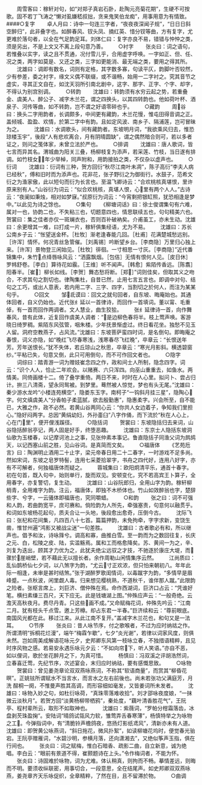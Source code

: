 <!-- { "loadSidebar": true } -->
　　周雪客曰：稼轩对句，如“对郑子真岩石卧，赴陶元亮菊花期”，生硬不可按歌。固不若丁飞涛之“懒对虱嫌嵇叔拙，贪来鬼笑伯龙痴”，用事用意为有情致。####○复字
　　卓人月曰：诗中一句连三字者，“夜夜夜深闻子规”，“日日日斜空醉归”，此非叠字也。如醉春风、钗头凤、摘红英、惜分钗等曲，方有复字，尤更难於落句者，以全在气足韵足耳。刘体仁曰：复字亦良不易，错错与忡忡之类，须是另出，不是上文又不离上段句意乃善。
　　○衬字
　　张炎曰：词之语句，若惟叠以实字，读之且不贯通，况付雪儿乎，合用虚字呼唤。一字如正、但、任、况之类，两字如莫是、又还之类，三字如更能消、最无端之类，要用之得其所。
　　沈雄曰：调即有数名，词则有定格，其字数多寡，句读平仄，韵脚叶否较然，少有参差，委之衬字，缘文义偶不联缀，或不谐畅，始用一二字衬之。究其音节之虚实，寻其正文自在，如沈天羽所引南北剧中，这字、那字、正字、个字、却字，不得认为别宫别调。
　　○转韵
　　沈雄曰：转韵须有水穷云起之势，若重叠金、虞美人、醉公子、减字木兰花，谓之四换头，以其四转韵也。他如荷叶杯、酒泉子、河传等曲，如不转韵，岂不谓之好语零碎也乎。
　　○藏韵
　　周谷曰：换头二字用韵者，长调颇多，中间更有藏韵，木兰花慢，惟屯田得音调之正。盖倾城、盈盈、欢情，於第二字中有韵。且如定风波、南乡子、隔浦莲，岂可冒昧为之。
　　沈雄曰：水调歌头，间有藏韵者。东坡明月词，“我欲乘风归去，惟恐琼楼玉宇”，後段“人有悲欢离合，月有阴晴圆缺”，谓之偶然暗合则可，若以多者证之，则问之笺体家，未曾立法於严也。
　　○排调
　　沈雄曰：唐人歌词，皆七言而异其名。渭城曲为阳关三叠，杨柳枝复为添声，若采莲、竹枝，当日遂有排调。如竹枝女，年少举棹，同声附和，用韵接拍之类，不仅杂以虚声也。
　　○衍词
　　沈雄曰：衍词有三种，贺方回衍“秋尽江南叶未凋”，陈子高衍“李夫人病已经秋”，傅和旧时而为添声也。花非花，张子野衍之为御街行。水鼓子，范希文衍之为渔家傲，此以短句而衍为长言也。至温飞卿诗云：“合欢桃核真堪恨，里许原来别有人。”山谷衍为词云：“似合欢桃核，真堪人恨，心里有两个人人。”古诗云：“夜阑如秉烛，相对如梦寐。”叔原衍为词云：“今宵剩把银缸照，犹恐相逢是梦中。”以此见为诗之馀也。
　　○集句
　　《柳塘词话》曰：徐士俊谓集句有六难，属对一也，协韵二也，不失粘三也，切题意四也，情思联续五也，句句精美六也。贺裳曰：集之佳者亦仅一斑斓衣也，否则百补破衲矣。介甫虽工，亦未生动。沈雄曰：余更增其一难，曰打成一片，稼轩俱集经语，尤为不易。
　　沈雄曰：苏长公南乡子云：“怅望送金杯。［杜牧］渐老逢春能几回。［杜甫］花满楚城愁远别。［许浑］情怀。何况青丝急管催。［刘禹锡］吟断望乡台。［李商隐］万里归心独上来。［许浑］景物登三闲始见。［杜牧］徘徊。一寸相思一寸灰。［李商隐］”近代番锦集中，朱竹点绛唇咏风云：“洒露飘烟。［包佶］无情有恨何人见。［皮日休］罗帏舒卷。［李白］算待花如霰。［王维］听不闻声。［韩愈］紫陌传香远。［陈翥］阳春半。［崔］柳长如线。［李贺］舞态愁将断。［郑］”词则佳矣，但取其义之吻合，不求其句之割切也。律陶集杜，自昔已然，止用七言五言也。即调中对句、结句之工巧，或出人意表，若内用二字、三字、四字，当割切之於何人，而注为某某句乎。
　　○回文
　　邹氐谟曰：回文之就句回者，自东坡、晦庵始也。其通体回者，自义仍始也。近代张纟延以一首律诗，而回作一首填词。董以甯、毛重倬，有一首而回作两调者。文人慧业，曲生狡狯。
　　张纟延律诗一首，向作舞春风，昔有此体，近复回作虞美人调者：“是边柳色春将半。枝上莺声唤。客游晓日绮罗稠。紫陌东风弦管，咽朱楼。少年抚景惭虚过。终日看花坐。独愁不见玉人留。洞府空教燕子，占风流。”沈雄曰：东坡菩萨蛮四时词，是名倒句。即晦庵之春恨，词义亦隐，如“晚红飞尽春寒浅，浅寒春尽飞红晚”，卒章云：“长恨送年芳。芳年送恨长。”犹不失体，若丘琼山之秋思，卒章云：“寒光月影斜。横透碧窗纱。”平粘已失，句意又倒，此只可用倒句，而不可作回文者也。
　　○隐字
　　词综曰：踏青游一词为赠妓崔念四之作，政和间士人所制，隐念四字。词云：“识个人人，恰止二年欢会。以赌赛、六只浑四。向巫山重重去，如鱼水。两情美。同倚画楼十二。倚了叠学重倚。两日不来，时时在人心里。拟问卜、尝占归计。拚三八清斋，望永同鸳被。到梦里。蓦然被人惊觉，梦也有头无尾。”沈雄曰：秦少游水龙吟“小楼连苑横空”，隐娄东玉字。南柯子“一钩斜月挂三星”，隐陶心字。何文缜虞美人“分香帕子柔蓝腻，欲去殷勤惠”，隐惠柔字。兴会所至，自不能已，大雅之作，政不必然。若黄山谷两同心云：“你共人女边着子，争知我们里担心。”隐好闷两字。总因“黄绢幼妇，外孙齑臼”八字作俑，而下流於“秋在人心上，心在门里”，便开俚浅蹊径。
　　○隐括词
　　贺裳曰：东坡隐括归去来词，山谷隐括醉翁亭记，两人固是好手，终堕恶趣。
　　沈雄曰：东京士人隐括东坡洞仙歌为玉楼春，以记摩诃池上之事，见张仲素本事记。鲁直隐括子同渔父词为鹧鸪天，以记西塞山前之胜，见山谷词。是真简而文矣。
　　○福唐体
　　《艺苑卮言》曰：陶渊明止酒用二十止字，梁元帝春日用二十二春字，一时游戏不足多尚。然如宋词，东坡之皂罗特髻，连用七采菱拾翠字，书舟之四代好，连用八好字，亦有不可解者，何独福唐体而疑之。
　　蓉城集曰：欧阳炯清平乐，通首十春字。初在句首，既入句中，始则单行，旋而双见。安顿变化，究不若高宾王卜算子，全用春字，亦复警切，复生动。
　　沈雄曰：山谷阮郎归，全用山字为韵。稼轩柳梢青，全用难字为韵。注云，福唐体，即独不木桥体也。竹山如效醉翁也字，楚辞些字、兮字，一云骚体即福唐也，究同嚼蜡。
　　○和韵
　　张之曰：词不可强和人韵，若曲韵宽平，庶可赓和。倘险韵为人所先，牵强塞责，句意何以融贯乎。和词如东坡杨花起句，质夫合让一头地，後段愈出愈奇，压倒今古。
　　沈际飞曰：张杞和花间集，凡四百八十七首。篇篇押韵，未免拘牵，字字求新，变饶生凿，惟甘州遍“鸿影又被战尘迷”一句差胜。
　　沈雄曰：古者歌必有和，所以继声也。倡予和汝，诗咏箨兮。调高和寡，曲推白雪。至一韵而为之数回往复，长庆之元、白，松陵之皮、陆，实滥觞焉。属和工而格愈降矣。苏、黄间一为之，辛、刘复为迭出，顾其才力优为之，此犹夫绝尘远驭之才技，不驰逐於康庄大堤，而骤於崖峭壁，若不藉此无以擅长者。余作周勒山闲情集序云然。
　　江尚质曰：乱仙鹊桥仙七夕词，以八煞字为韵，“尤云寸正欢浓，但只怕来朝初八。年年此际一相逢，未审是甚时结煞。”张于湖醉罗歌闺情词，以毒蹴字为韵，“多情早是眉峰蹙。一点秋波，闲里觑人毒。归来想见樱桃熟，不道秋千，谁伴那人蹴。”此限韵之险者。张枢言席上，刘巨济、僧仲殊在焉。命作西湖词，巨济口占云：“凭谁好笔。横扫素缣三百尺，天下应无。此是钱塘湖上图。”仲殊应声云：“一般奇绝。云澹天高秋夜月。费尽丹青。只这些画不成。”又命赋梅花词，仲殊先吟云：“江南二月。犹有枝头千点雪。邀上芳樽。却占东君一半春。”巨济续和云：“尊前眼底。南国风光都在此。移过江来。从此江南不复开。”盖减字木兰花也，和句又是一法耳。
　　○节序
　　张炎曰：昔人咏节序，付之歌喉者，不过为应时纳祜之作。所谓清明“拆桐花烂漫”，端午“梅霖乍歇”，七夕“炎光谢”，若律以词家风度，则俱未然。岂如周美成解语花咏元夕，史邦卿东风第一枝咏立春，不独措语精粹，且见时序风物之感。若易安永遇乐咏元夕云：“不如向帘下，听人笑语。”亦自不恶，如以俚词，歌於坐花醉月之下，为真可惜。
　　杨慎曰：冯双溪之评胡浩然词，立春喜迁莺，先纪节序，次述宴会，末归应时纳祜，要有感慨思致。
　　○咏物
　　贺裳曰：曾见姜尧章论双双燕咏燕词，不称其“软语商量”，而赏其“柳昏花暝”。正姚铉所谓赋水不当言水，而言水之左右前後也。尚未若张功父满庭芳，月洗  酲桐一阕，不惟曼声胜其高调，而形容细如毫发，又皆姜词所未发者。
　　沈雄曰：咏物入妙之句，如杜衍咏荷，“真珠零落难收拾”。刘才邵咏夜度娘，“一抹微云淡秋月”。若贺方回“淡黄杨柳带栖鸦”，秦处度，“藕叶清香胜花气”，王阮亭、程村辈所云，取形不如取神也。
　　沈雄曰：紫薇词，“罗帕分柑霜落齿，冰盘剥芡珠盈掬”。安陆词“晴鸽试瓴风力软，雏莺弄舌春寒薄”，杨慎特举之为咏物之工。今弹指词中，有“清脆铃声檐鸽夜，悠扬灯影纸鸢风”，清新亦未有人道。沈雄曰：即贺黄公咏燕词，“斜日拖花，微风扑絮”，如读柳塘花坞时，便觉春光骀宕。王阮亭赠雁词，“水碧沙明，参横月落，还向潇湘去”，又绝似筝声玉指，俱在行间也。
　　张炎曰：词之赋梅，惟白石暗香、疏影二曲，自立新意，诚为绝唱。李白云：“眼前有景道不得，崔颢题诗在上头。”令作梅词者，不能为怀。
　　张炎曰：诗固难於咏物，词为尤难。体认稍真，则拘而不畅。摹情差远，则晦而不明。要须收纵联密，用事切合，一段意思，全在结尾声。如史邦卿双双燕咏燕，姜尧章齐天乐咏促织，全章精粹，了然在目，且不留滞於物。
　　○曲调
